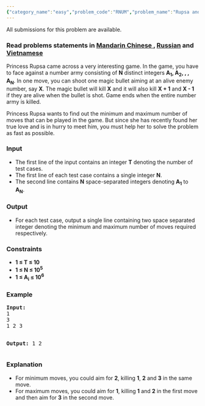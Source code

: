 ```yaml
---
{"category_name":"easy","problem_code":"RNUM","problem_name":"Rupsa and Number army","languages_supported":{"0":"ADA","1":"ASM","2":"BASH","3":"BF","4":"C","5":"C99 strict","6":"CAML","7":"CLOJ","8":"CLPS","9":"CPP 4.3.2","10":"CPP 4.9.2","11":"CPP14","12":"CS2","13":"D","14":"ERL","15":"FORT","16":"FS","17":"GO","18":"HASK","19":"ICK","20":"ICON","21":"JAVA","22":"JS","23":"LISP clisp","24":"LISP sbcl","25":"LUA","26":"NEM","27":"NICE","28":"NODEJS","29":"PAS fpc","30":"PAS gpc","31":"PERL","32":"PERL6","33":"PHP","34":"PIKE","35":"PRLG","36":"PYPY","37":"PYTH","38":"PYTH 3.4","39":"RUBY","40":"SCALA","41":"SCM chicken","42":"SCM guile","43":"SCM qobi","44":"ST","45":"TCL","46":"TEXT","47":"WSPC"},"max_timelimit":1,"source_sizelimit":50000,"problem_author":"abhra73","problem_tester":null,"date_added":"16-05-2015","tags":{"0":"abhra73","1":"ad","2":"snck151b"},"editorial_url":"http://discuss.codechef.com/problems/RNUM","time":{"view_start_date":1432954800,"submit_start_date":1432954800,"visible_start_date":1432954800,"end_date":1735669800},"layout":"problem"}
---
```

<span class="solution-visible-txt">All submissions for this problem are available.</span><h3> Read problems statements in <a target="_blank" href="http://www.codechef.com/download/translated/SNCK151B/mandarin/RNUM.pdf">Mandarin Chinese </a> , <a target="_blank" href="http://www.codechef.com/download/translated/SNCK151B/russian/RNUM.pdf">Russian</a> and <a target="_blank" href="http://www.codechef.com/download/translated/SNCK151B/vietnamese/RNUM.pdf">Vietnamese</a></h3>


<p>Princess Rupsa came across a very interesting game. In the game, you have to face against a number army consisting of <b>N</b> distinct integers <b>A<sub>1</sub>, A<sub>2</sub>, , , A<sub>N</sub></b>. In one move, you can shoot one magic bullet aiming at an alive enemy number, say <b>X</b>. The magic bullet will kill <b>X</b> and it will also kill <b>X + 1</b> and <b>X - 1</b> if they are alive when the bullet is shot. Game ends when the entire number army is killed.</p>

<p>Princess Rupsa wants to find out the minimum and maximum number of moves that can be played in the game. But since she has recently found her true love and is in hurry to meet him, you must help her to solve the problem as fast as possible.</p>

<h3>Input</h3>
<ul>
<li>The first line of the input contains an integer <b>T</b> denoting the number of test cases.</li>		
<li>The first line of each test case contains a single integer <b>N</b>. </li>
<li>The second line contains <b>N</b> space-separated integers denoting <b>A<sub>1</sub></b> to <b>A<sub>N</sub></b>.</li>
</ul> 

<h3>Output</h3>
<ul><li>
For each test case, output a single line containing two space separated integer denoting the minimum and maximum number of moves required respectively.
</li></ul>

<h3>Constraints</h3>
<ul>
<li><b>1 ≤ T ≤ 10</b></li>
<li><b>1 ≤ N ≤ 10<sup>5</b></li>
<li><b>1 ≤ A<sub>i</sub> ≤ 10<sup>6</b></li>
</ul>

<h3>Example</h3>
<pre><b>Input:</b>
1
3
1 2 3

<b>Output:</b>
1 2
</pre>

<h3>Explanation</h3>
<ul>
<li>For minimum moves, you could aim for <b>2</b>, killing <b>1</b>, <b>2</b> and <b>3</b> in the same move.</li>
<li>For maximum moves, you could aim for <b>1</b>, killing <b>1</b> and <b>2</b> in the first move and then aim for <b>3</b> in the second move.</li>  
</ul>